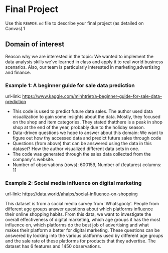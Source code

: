# Final Project

Use this `REAMDE.md` file to describe your final project (as detailed on Canvas).1


## Domain of interest
Reason why we are interested in the topic: 
We wanted to implement the data analysis skills we've learned in class and apply it to real world business scenarios. Also, our team is particularly interested in marketing,advertising and finance. 

### Example 1: A beginner guide for sale data prediction

url-link: https://www.kaggle.com/minhtriet/a-beginner-guide-for-sale-data-prediction

+ This code is used to predict future data sales. The author used data visualization to gain some insights about the data. Mostly, they focused on the shop and item categories. They stated thatthere is a peak in shop shop at the end of the year, probably due to the holiday season. 
+ Data-driven questions we hope to answer about this domain: We want to figure out how thy accessed data and predict future sales through code
+ Questions (from above) that can be answered using the data in this dataset? How the author visualized different data sets in one.
+ The code was generated through the sales data collected from the company's website.
+ Number of observations (rows): 600159, Number of (features) columns: 11 

### Example 2: Social media influence on digital marketing

url-link: https://data.world/ahalps/social-influence-on-shopping

This dataset is from a social media survey from 'Whatsgooly'. People from different age groups answer questions about which platforms influence their online shopping habits. From this data, we want to investigate the overall effectiveness of digital marketing, which age groups it has the most influence on, which platforms do the best job of advertising and what makes their platform a better for digital marketing. These questions can be answered by looking into the various platforms used by different age groups and the sale rate of these platforms for products that they advertise. The dataset has 6 features and 1450 observations. 

